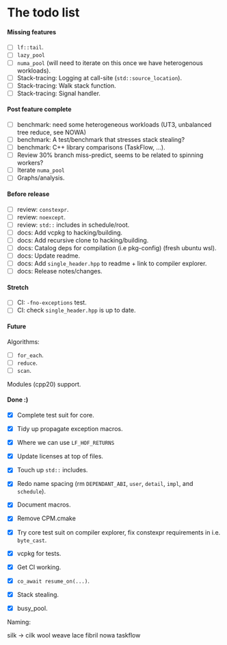 # The todo list

#### Missing features

- [ ] `lf::tail`.
- [ ] `lazy_pool` 
- [ ] `numa_pool` (will need to iterate on this once we have heterogenous workloads).
- [ ] Stack-tracing: Logging at call-site (`std::source_location`).
- [ ] Stack-tracing: Walk stack function.
- [ ] Stack-tracing: Signal handler.
   
#### Post feature complete

- [ ] benchmark: need some heterogeneous workloads (UT3, unbalanced tree reduce, see NOWA)
- [ ] benchmark: A test/benchmark that stresses stack stealing?
- [ ] benchmark: C++ library comparisons (TaskFlow, ...).
- [ ] Review 30% branch miss-predict, seems to be related to spinning workers?
- [ ] Iterate `numa_pool`
- [ ] Graphs/analysis.
     
#### Before release

- [ ] review: `constexpr`.
- [ ] review: `noexcept`.
- [ ] review: `std::` includes in schedule/root.
- [ ] docs: Add vcpkg to hacking/building.
- [ ] docs: Add recursive clone to hacking/building.
- [ ] docs: Catalog deps for compilation (i.e pkg-config) (fresh ubuntu wsl).
- [ ] docs: Update readme.
- [ ] docs: Add `single_header.hpp` to readme + link to compiler explorer.
- [ ] docs: Release notes/changes.

#### Stretch

- [ ] CI: `-fno-exceptions` test.
- [ ] CI: check `single_header.hpp` is up to date.

#### Future

Algorithms: 
- [ ] `for_each`.
- [ ] `reduce`.
- [ ] `scan`. 

Modules (cpp20) support.

#### Done :)

- [x] Complete test suit for core.
- [x] Tidy up propagate exception macros.
- [x] Where we can use `LF_HOF_RETURNS`
- [x] Update licenses at top of files.
- [x] Touch up `std::` includes.
- [x] Redo name spacing (rm `DEPENDANT_ABI`, `user`, `detail`, `impl`, and `schedule`).
- [x] Document macros.
- [x] Remove CPM.cmake
- [x] Try core test suit on compiler explorer, fix constexpr requirements in i.e. `byte_cast`.
- [x] vcpkg for tests.
- [x] Get CI working.
- [x] `co_await resume_on(...)`.
- [x] Stack stealing.
- [x] busy_pool.



Naming:

silk -> cilk
wool
weave 
lace
fibril
nowa
taskflow 















